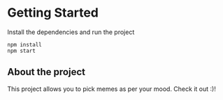 # Getting Started
Install the dependencies and run the project
```
npm install
npm start
```
## About the project

This project allows you to pick memes as per your mood. Check it out :)!
